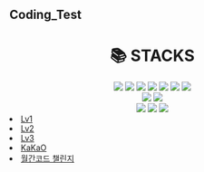 <h2>Coding_Test</h2>
<div align=center><h1>📚 STACKS</h1></div>
<div align=center> 
 <img src="https://img.shields.io/badge/Github-181717?style=flat&logo=github&logoColor=white"/>
 <img src="https://img.shields.io/badge/java-007396?style=for-the-badge&logo=java&logoColor=white">
 <img src="https://img.shields.io/badge/c-A8B9CC?style=for-the-badge&logo=C&logoColor=white">
 
 <img src="https://img.shields.io/badge/html5-E34F26?style=for-the-badge&logo=html5&logoColor=white"> 
 <img src="https://img.shields.io/badge/css-1572B6?style=for-the-badge&logo=css3&logoColor=white"> 
 <img src="https://img.shields.io/badge/javascript-F7DF1E?style=for-the-badge&logo=javascript&logoColor=black"> 
 <img src="https://img.shields.io/badge/jquery-0769AD?style=for-the-badge&logo=jquery&logoColor=white">
 <br>
 
 <img src="https://img.shields.io/badge/mysql-4479A1?style=for-the-badge&logo=mysql&logoColor=white"> 
 <img src="https://img.shields.io/badge/mongoDB-47A248?style=for-the-badge&logo=MongoDB&logoColor=white">
 <br>
 
 <img src="https://img.shields.io/badge/node.js-339933?style=for-the-badge&logo=Node.js&logoColor=white">
 <img src="https://img.shields.io/badge/spring-6DB33F?style=for-the-badge&logo=spring&logoColor=white"> 
 <img src="https://img.shields.io/badge/express-000000?style=for-the-badge&logo=express&logoColor=white">
</div
<ul>
  <li>
    <a href="Lv1">Lv1</a>
  </li>
  <li>
    <a href="Lv2">Lv2</a>
  </li>
  <li>
    <a href="Lv3">Lv3</a>
  </li>
  <li>
    <a href="KaKao">KaKaO</a>
  </li>
  <li>
    <a href="World Code">월간코드 챌린지</a>
  </li>
</ul>

